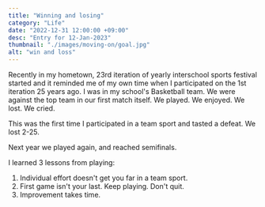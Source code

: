 ```yaml
---
title: "Winning and losing"
category: "Life"
date: "2022-12-31 12:00:00 +09:00"
desc: "Entry for 12-Jan-2023"
thumbnail: "./images/moving-on/goal.jpg"
alt: "win and loss"
---
```


Recently in my hometown, 23rd iteration of yearly interschool sports festival started and it reminded me of my own time when I participated on the 1st iteration 25 years ago.
I was in my school's Basketball team.
We were against the top team in our first match itself. 
We played. We enjoyed.
We lost. We cried. 

This was the first time I participated in a team sport and tasted a defeat.
We lost 2-25.

Next year we played again, and reached semifinals.

I learned 3 lessons from playing:

1. Individual effort doesn't get you far in a team sport.
2. First game isn't your last. Keep playing. Don't quit.
3. Improvement takes time.



 

